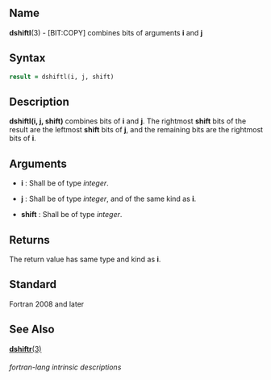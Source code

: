 ## __Name__

__dshiftl__(3) - \[BIT:COPY\] combines bits of arguments __i__ and __j__


## __Syntax__
```fortran
result = dshiftl(i, j, shift)
```
## __Description__

__dshiftl(i, j, shift)__ combines bits of __i__ and __j__. The rightmost __shift__
bits of the result are the leftmost __shift__ bits of __j__, and the remaining
bits are the rightmost bits of __i__.

## __Arguments__

  - __i__
    : Shall be of type _integer_.

  - __j__
    : Shall be of type _integer_, and of the same kind as __i__.

  - __shift__
    : Shall be of type _integer_.

## __Returns__

The return value has same type and kind as __i__.

## __Standard__

Fortran 2008 and later

## __See Also__

[__dshiftr__(3)](DSHIFTR)

###### fortran-lang intrinsic descriptions
